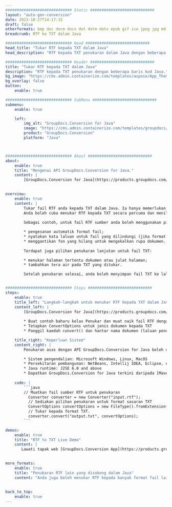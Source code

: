 ```yaml
---
############################# Static ############################
layout: "auto-gen-conversion"
date: 2023-10-27T14:17:32
draft: false
otherformats: bmp doc docm docx dot dotm dotx epub gif ico jpeg jpg md odt ott pdf png psd rtf tex tif tiff txt xps
breadcrumb: RTF ke TXT dalam Java

############################# Head ############################
head_title: "Tukar RTF kepada TXT dalam Java"
head_description: "RTF kepada TXT penukaran dalam Java dengan beberapa baris kod. Tukar lebih 160 format fail menggunakan API penukaran dokumen GroupDocs untuk Java"

############################# Header ############################
title: "Tukar RTF kepada TXT dalam Java"
description: "RTF kepada TXT penukaran dengan beberapa baris kod Java."
bg_image: "https://cms.admin.containerize.com/templates/aspose/App_Themes/V3/images/bg/header1.png"
bg_overlay: false
button:
    enable: true

############################# SubMenu ############################
submenu:
    enable: true

    left:
        img_alt: "GroupDocs.Conversion for Java"
        image: "https://cms.admin.containerize.com/templates/groupdocs/images/product-logos/90x90-noborder/groupdocs-conversion-java.png"
        product: "GroupDocs.Conversion"
        platform: "Java"



############################# About ############################
about:
    enable: true
    title: "Mengenai API GroupDocs.Conversion for Java."
    content: |
        [GroupDocs.Conversion for Java](https://products.groupdocs.com/conversion/java/) ialah API penukaran format fail lanjutan untuk menukar antara imej popular dan format dokumen seperti Microsoft Office, OpenDocument, PDF, HTML, e-mel, CAD. dan banyak lagi dengan hanya beberapa baris kod. API asli secara automatik mengesan format dokumen asal dan menawarkan banyak pilihan untuk menyesuaikan dokumen yang ditukar. Bersama-sama dengan fungsi mengekstrak maklumat daripada dokumen, ia juga menyokong caching hasil penukaran ke cakera tempatan secara lalai. Walau bagaimanapun, sebarang jenis storan cache boleh disokong dengan melaksanakan antara muka yang sesuai - Amazon S3, Dropbox, Google Drive, Windows Azure, Reddis atau mana-mana yang lain.
    

overview:
    enable: true
    content: |
        Tukar fail RTF anda kepada TXT dalam Java. Ia hanya memerlukan beberapa baris kod Java pada mana-mana platform pilihan anda, seperti Windows, Linux, macOS.
        Anda boleh cuba menukar RTF kepada TXT secara percuma dan menilai kualiti hasil penukaran. Bersama-sama dengan skrip penukaran fail mudah, anda boleh mencuba pilihan yang lebih canggih untuk memuatkan fail sumber RTF dan menyimpan output TXT. 
        
        Sebagai contoh, untuk fail RTF sumber anda boleh menggunakan pilihan pemuatan berikut:

        * pengesanan automatik format fail;
        * nyatakan kata laluan untuk fail yang dilindungi (jika format fail menyokongnya);
        * menggantikan fon yang hilang untuk mengekalkan rupa dokumen.
        
        Terdapat juga pilihan penukaran lanjutan untuk fail TXT:

        * menukar halaman tertentu dokumen atau julat halaman;
        * tambahkan tera air pada TXT yang ditukar.

        Setelah penukaran selesai, anda boleh menyimpan fail TXT ke laluan fail setempat anda atau ke mana-mana storan pihak ketiga seperti FTP, Amazon S3, Google Drive, Dropbox dll. Sila ambil perhatian - untuk menukar RTF kepada TXT, anda tidak perlu memasang sebarang perisian tambahan, seperti MS Office, Open Office, Adobe Acrobat Reader dsb.


############################# Steps ############################
steps:
    enable: true
    title_left: "Langkah-langkah untuk menukar RTF kepada TXT dalam Java"
    content_left: |
        [GroupDocs.Conversion for Java](https://products.groupdocs.com/conversion/java/) membenarkan pembangun menukar fail RTF kepada TXT dengan mudah dengan beberapa baris kod.
        
        * Buat contoh baharu kelas Penukar dan muat naik fail RTF dengan laluan penuh
        * Tetapkan ConvertOptions untuk jenis dokumen kepada TXT
        * Panggil kaedah convert() dan hantar nama dokumen (laluan penuh) dan format (TXT) sebagai parameter

    title_right: "Keperluan Sistem"
    content_right: |
        Penukaran asas dengan API GroupDocs.Conversion for Java boleh dilakukan dengan hanya beberapa baris kod. API kami disokong pada semua platform dan sistem pengendalian utama. Sebelum melaksanakan kod di bawah, pastikan anda mempunyai prasyarat berikut dipasang pada sistem anda.

        * Sistem pengendalian: Microsoft Windows, Linux, MacOS
        * Persekitaran pembangunan: NetBeans, Intellij IDEA, Eclipse, etc.
        * Java runtime: J2SE 6.0 and above
        * Dapatkan GroupDocs.Conversion for Java terkini daripada [Maven](https://repository.groupdocs.com/webapp/#/artifacts/browse/tree/General/repo/com/groupdocs/groupdocs-conversion)
         
    code: |
        ```java    
        // Muatkan fail sumber RTF untuk penukaran
          Converter converter = new Converter("input.rtf");
          // Sediakan pilihan penukaran untuk format sasaran TXT
          ConvertOptions convertOptions = new FileType().fromExtension("txt").getConvertOptions();
          // Tukar kepada format TXT.
          converter.convert("output.txt", convertOptions);
        ```

demos:
    enable: true
    title: "RTF to TXT Live Demo"
    content: |
       Lawati tapak web [GroupDocs.Conversion App](https://products.groupdocs.app/conversion/family) kami dan cuba RTF kepada TXT penukaran sekarang. Demo percuma mempunyai faedah berikut
          

more_formats:
    enable: true
    title: "Penukaran RTF lain yang disokong dalam Java"
    content: "Anda juga boleh menukar RTF kepada banyak format fail lain. Sila lihat senarai di bawah."
       
       
back_to_top:
    enable: true
---
```

